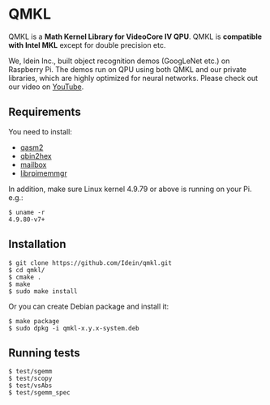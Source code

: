 # QMKL


QMKL is a **Math Kernel Library for VideoCore IV QPU**. QMKL is **compatible
with Intel MKL** except for double precision etc.

We, Idein Inc., built object recognition demos (GoogLeNet etc.) on Raspberry
Pi. The demos run on QPU using both QMKL and our private libraries, which are highly
optimized for neural networks. Please check out our video on [YouTube](https://www.youtube.com/watch?v=R5niixLtf2Q).



## Requirements

You need to install:

- [qasm2](https://github.com/Terminus-IMRC/qpu-assembler2)
- [qbin2hex](https://github.com/Terminus-IMRC/qpu-bin-to-hex)
- [mailbox](https://github.com/Terminus-IMRC/mailbox)
- [librpimemmgr](https://github.com/Idein/librpimemmgr)

In addition, make sure Linux kernel 4.9.79 or above is running on your Pi. e.g.:

```
$ uname -r
4.9.80-v7+
```


## Installation

```
$ git clone https://github.com/Idein/qmkl.git
$ cd qmkl/
$ cmake .
$ make
$ sudo make install
```

Or you can create Debian package and install it:

```
$ make package
$ sudo dpkg -i qmkl-x.y.x-system.deb
```


## Running tests

```
$ test/sgemm
$ test/scopy
$ test/vsAbs
$ test/sgemm_spec
```
